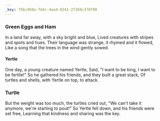 ```yaml
---
_key: 75bc450a-7d4c-4aa4-8241-2f269c378f90
---
```


### Green Eggs and Ham

In a land far away, with a sky bright and blue,
Lived creatures with stripes and spots and hues.
Their language was strange, it rhymed and it flowed,
Like a song that the trees in the wind gently sowed.

#### Yertle

One day, a young creature named Yertle,
Said, "I want to be king, I want to be fertile!"
So he gathered his friends, and they built a great stack,
Of turtles and shells, with Yertle on top, to attack.

### Turtle

But the weight was too much, the turtles cried out,
"We can't take it anymore, we're starting to pout!"
So Yertle fell down, and his friends were set free,
Learning that kindness and sharing was the key.

